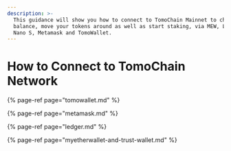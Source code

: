 ```yaml
---
description: >-
  This guidance will show you how to connect to TomoChain Mainnet to check your
  balance, move your tokens around as well as start staking, via MEW, Ledger
  Nano S, Metamask and TomoWallet.
---
```


# How to Connect to TomoChain Network

{% page-ref page="tomowallet.md" %}

{% page-ref page="metamask.md" %}

{% page-ref page="ledger.md" %}

{% page-ref page="myetherwallet-and-trust-wallet.md" %}



